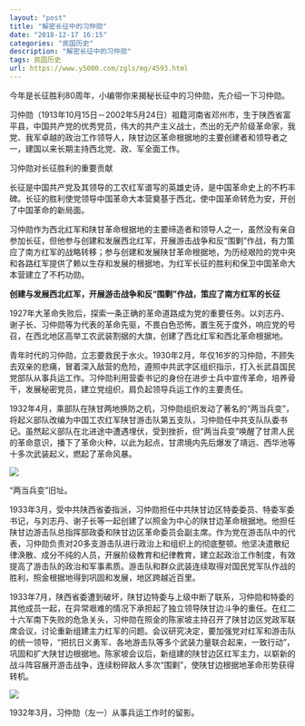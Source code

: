 ```yaml
---
layout: "post"
title: "解密长征中的习仲勋"
date: "2018-12-17 16:15"
categories: "民国历史"
description: "解密长征中的习仲勋"
tags: 民国历史
url: https://www.y5000.com/zgls/mg/4593.html
---
```






今年是长征胜利80周年，小编带你来揭秘长征中的习仲勋，先介绍一下习仲勋。

习仲勋（1913年10月15日－2002年5月24日）祖籍河南省邓州市，生于陕西省富平县，中国共产党的优秀党员，伟大的共产主义战士，杰出的无产阶级革命家，我党、我军卓越的政治工作领导人，陕甘边区革命根据地的主要创建者和领导者之一，建国以来长期主持西北党、政、军全面工作。

习仲勋对长征胜利的重要贡献

长征是中国共产党及其领导的工农红军谱写的英雄史诗，是中国革命史上的不朽丰碑。长征的胜利使党领导中国革命大本营奠基于西北，使中国革命转危为安，开创了中国革命的新局面。

习仲勋作为西北红军和陕甘革命根据地的主要缔造者和领导人之一，虽然没有亲自参加长征，但他参与创建和发展西北红军，开展游击战争和反“围剿”作战，有力策应了南方红军的战略转移；参与创建和发展陕甘革命根据地，为历经艰险的党中央和各路红军提供了赖以生存和发展的根据地，为红军长征的胜利和保卫中国革命大本营建立了不朽功勋。

**创建与发展西北红军，开展游击战争和反“围剿”作战，策应了南方红军的长征**

1927年大革命失败后，探索一条正确的革命道路成为党的重要任务。以刘志丹、谢子长、习仲勋等为代表的革命先驱，不畏白色恐怖，置生死于度外，响应党的号召，在西北地区高举工农武装割据的大旗，创建了西北红军和西北革命根据地。

青年时代的习仲勋，立志要救民于水火。1930年2月，年仅16岁的习仲勋，不顾失去双亲的悲痛，冒着深入敌营的危险，遵照中共武字区组织指示，打入长武县国民党部队从事兵运工作。习仲勋利用营委书记的身份在进步士兵中宣传革命，培养骨干，发展秘密党员，建立党组织，肩负起领导兵运工作的主要责任。

1932年4月，乘部队在陕甘两地换防之机，习仲勋组织发动了著名的“两当兵变”，将起义部队改编为中国工农红军陕甘游击队第五支队，习仲勋任中共支队队委书记。虽然起义部队在北进途中遭遇埋伏，受到挫折，但“两当兵变”唤醒了甘肃人民的革命意识，播下了革命火种，以此为起点，甘肃境内先后爆发了靖远、西华池等十多次武装起义，燃起了革命风暴。

![](https://img.y5000.com/uploads/allimg/161103/8-1611031AJWF.jpg)

“两当兵变”旧址。

1933年3月，受中共陕西省委指派，习仲勋担任中共陕甘边区特委委员、特委军委书记，与刘志丹、谢子长等一起创建了以照金为中心的陕甘边革命根据地。他担任陕甘边游击队总指挥部政委和陕甘边区革命委员会副主席。作为党在游击队中的代表，习仲勋负责对20多支游击队进行政治上和组织上的彻底整顿。他坚决遣散纪律涣散、成分不纯的人员，开展阶级教育和纪律教育，建立起政治工作制度，有效提高了游击队的政治和军事素质。游击队和群众武装连续取得对国民党军队作战的胜利，照金根据地得到巩固和发展，地区跨越近百里。

1933年7月，陕西省委遭到破坏，陕甘边特委与上级中断了联系，习仲勋和特委的其他成员一起，在异常艰难的情况下承担起了独立领导陕甘边斗争的重任。在红二十六军南下失败的危急关头，习仲勋在照金的陈家坡主持召开了陕甘边区党政军联席会议，讨论重新组建主力红军的问题。会议研究决定，要加强党对红军和游击队的统一领导，“把抗日义勇军、各地游击队等多个武装力量联合起来，一致行动”，巩固和扩大陕甘边根据地。陈家坡会议后，新组建的陕甘边区红军主力，以崭新的战斗阵容展开游击战争，连续粉碎敌人多次“围剿”，使陕甘边根据地革命形势获得转机。

![](https://img.y5000.com/uploads/allimg/161103/8-1611031AKST.jpg)

1932年3月，习仲勋（左一）从事兵运工作时的留影。
